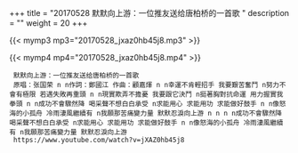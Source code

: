 +++
title = "20170528  默默向上游：一位推友送给唐柏桥的一首歌 "
description = ""
weight = 20
+++

{{< mymp3 mp3="20170528_jxaz0hb45j8.mp3" >}}

{{< mymp4 mp4="20170528_jxaz0hb45j8.mp4" >}}

     默默向上游：一位推友送给唐柏桥的一首歌 
     原唱：张国荣 n n作詞：鄭國江 作曲：顧嘉煇 n n幸運不肯輕招手 我要艱苦奮鬥 n努力不會有極限 若遇失敗再重頭 n n現實欺弄不擔憂 我要跟它決鬥 n挺著胸對抗命運 用力握實我拳頭 n n成功不會驟然降 喝采聲不想白白承受 n求能用心 求能用功 求能做好鼓手 n n像怒海的小孤舟 冷雨淒風繼續有 n我願那苦痛變力量 默默忍淚向上游 n n n n成功不會驟然降 喝采聲不想白白承受 n求能用心 求能用功 求能做好鼓手 n n像怒海的小孤舟 冷雨淒風繼續有 n我願那苦痛變力量 默默忍淚向上游 
     https://www.youtube.com/watch?v=jXAZ0hb45j8 
